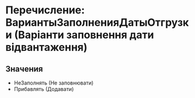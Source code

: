 ﻿# Перечисление: ВариантыЗаполненияДатыОтгрузки (Варіанти заповнення дати відвантаження)

## Значения

- НеЗаполнять (Не заповнювати)
- Прибавлять (Додавати)

